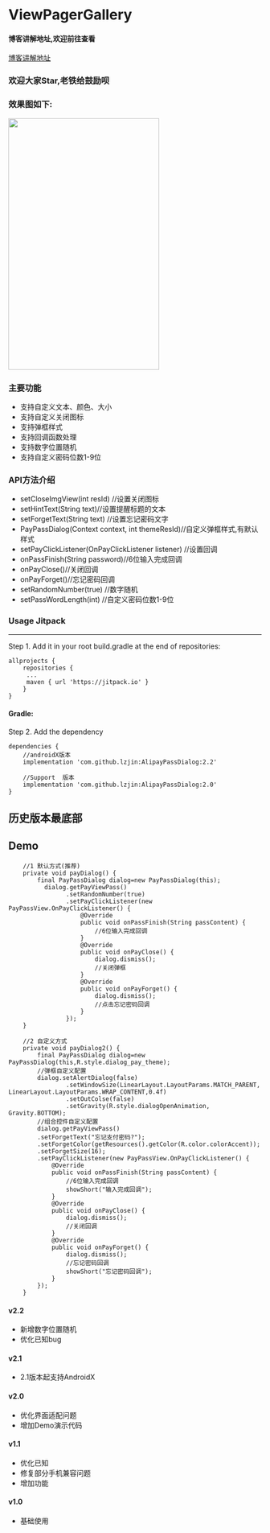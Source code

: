 # ViewPagerGallery

#### 博客讲解地址,欢迎前往查看  
[博客讲解地址](https://blog.csdn.net/lin857/article/details/84111930)  

### 欢迎大家Star,老铁给鼓励呗  

### 效果图如下:  
<img  width="300" height="500"  src="https://raw.githubusercontent.com/lzjin/AlipayPassDialog/master/imgfolder/ic_preview.png">  

### 主要功能  
* 支持自定义文本、颜色、大小 
* 支持自定义关闭图标 
* 支持弹框样式 
* 支持回调函数处理 
* 支持数字位置随机
* 支持自定义密码位数1-9位

### API方法介绍  
* setCloseImgView(int resId) //设置关闭图标 
* setHintText(String text)//设置提醒标题的文本  
* setForgetText(String text) //设置忘记密码文字 
* PayPassDialog(Context context, int themeResId)//自定义弹框样式,有默认样式 
* setPayClickListener(OnPayClickListener listener) //设置回调 
* onPassFinish(String password)//6位输入完成回调 
* onPayClose()//关闭回调 
* onPayForget()//忘记密码回调 
* setRandomNumber(true) //数字随机
* setPassWordLength(int) //自定义密码位数1-9位

### Usage Jitpack 
---
Step 1. Add it in your root build.gradle at the end of repositories:
```
allprojects {
    repositories {
	 ...
	 maven { url 'https://jitpack.io' }
    }
}
```
#### Gradle:
Step 2. Add the dependency
```
dependencies {
    //androidX版本
    implementation 'com.github.lzjin:AlipayPassDialog:2.2' 

    //Support  版本
    implementation 'com.github.lzjin:AlipayPassDialog:2.0'
}
```

## 历史版本最底部
Demo
--
```
    //1 默认方式(推荐)
    private void payDialog() {
        final PayPassDialog dialog=new PayPassDialog(this);
          dialog.getPayViewPass()
                .setRandomNumber(true)
                .setPayClickListener(new PayPassView.OnPayClickListener() {
                    @Override
                    public void onPassFinish(String passContent) {
                        //6位输入完成回调
                    }
                    @Override
                    public void onPayClose() {
                        dialog.dismiss();
                        //关闭弹框
                    }
                    @Override
                    public void onPayForget() {
                        dialog.dismiss();
                        //点击忘记密码回调
                    }
                });
    }
```  

```
    //2 自定义方式
    private void payDialog2() {
        final PayPassDialog dialog=new PayPassDialog(this,R.style.dialog_pay_theme);
        //弹框自定义配置
        dialog.setAlertDialog(false)
                .setWindowSize(LinearLayout.LayoutParams.MATCH_PARENT, LinearLayout.LayoutParams.WRAP_CONTENT,0.4f)
                .setOutColse(false)
                .setGravity(R.style.dialogOpenAnimation, Gravity.BOTTOM);
        //组合控件自定义配置
        dialog.getPayViewPass()
        .setForgetText("忘记支付密码?");
        .setForgetColor(getResources().getColor(R.color.colorAccent));
        .setForgetSize(16);
        .setPayClickListener(new PayPassView.OnPayClickListener() {
            @Override
            public void onPassFinish(String passContent) {
                //6位输入完成回调
                showShort("输入完成回调");
            }
            @Override
            public void onPayClose() {
                dialog.dismiss();
                //关闭回调
            }
            @Override
            public void onPayForget() {
                dialog.dismiss();
                //忘记密码回调
                showShort("忘记密码回调");
            }
        });
    }
```

 #### v2.2
* 新增数字位置随机
* 优化已知bug

 #### v2.1
* 2.1版本起支持AndroidX

 #### v2.0
* 优化界面适配问题
* 增加Demo演示代码
  
#### v1.1
* 优化已知
* 修复部分手机兼容问题
* 增加功能
 
#### v1.0
* 基础使用
